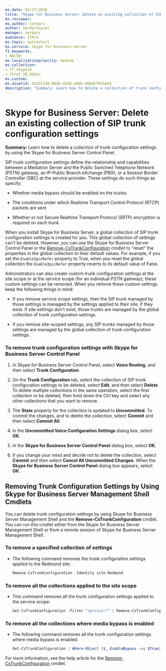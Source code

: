 ```yaml
---
ms.date: 03/17/2018
title: "Skype for Business Server: Delete an existing collection of SIP trunk configuration settings"
ms.reviewer: 
ms.author: serdars
author: SerdarSoysal
manager: serdars
audience: ITPro
ms.topic: quickstart
ms.service: skype-for-business-server
f1.keywords:
- NOCSH
ms.localizationpriority: medium
ms.collection: 
- IT_Skype16
- Strat_SB_Admin
ms.custom: 
ms.assetid: 3b25f14d-884b-42dd-a866-460d276d3e43
description: "Summary: Learn how to delete a collection of trunk configuration settings by using the Skype for Business Server Control Panel."
---
```


# Skype for Business Server: Delete an existing collection of SIP trunk configuration settings 
 
**Summary:** Learn how to delete a collection of trunk configuration settings by using the Skype for Business Server Control Panel.
  
SIP trunk configuration settings define the relationship and capabilities between a Mediation Server and the Public Switched Telephone Network (PSTN) gateway, an IP-Public Branch eXchange (PBX), or a Session Border Controller (SBC) at the service provider. These settings do such things as specify:
  
- Whether media bypass should be enabled on the trunks
    
- The conditions under which Realtime Transport Control Protocol (RTCP) packets are sent
    
- Whether or not Secure Realtime Transport Protocol (SRTP) encryption is required on each trunk
    
When you install Skype for Business Server, a global collection of SIP trunk configuration settings is created for you. This global collection of settings can't be deleted. However, you can use the Skype for Business Server Control Panel or the [Remove-CsTrunkConfiguration](/powershell/module/skype/remove-cstrunkconfiguration) cmdlet to "reset" the properties in the global collection to their default values. For example, if you set the `Enable3pccRefer` property to True, when you reset the global collection the `Enable3pccRefer` property reverts to its default value of False.
  
Administrators can also create custom trunk configuration settings at the site scope or at the service scope (for an individual PSTN gateway); these custom settings can be removed. When you remove these custom settings keep the following things in mind:
  
- If you remove service scope settings, then the SIP trunk managed by those settings is managed by the settings applied to their site, if they exist. If site settings don't exist, those trunks are managed by the global collection of trunk configuration settings.
    
- If you remove site-scoped settings, any SIP trunks managed by those settings are managed by the global collection of trunk configuration settings.
    
### To remove trunk configuration settings with Skype for Business Server Control Panel

1. In Skype for Business Server Control Panel, select **Voice Routing**, and then select **Trunk Configuration**.
    
2. On the **Trunk Configuration** tab, select the collection of SIP trunk configuration settings to be deleted, select **Edit**, and then select **Delete**. To delete multiple collections in the same operation, select the first collection to be deleted, then hold down the Ctrl key and select any other collections that you want to remove.
    
3. The **State** property for the collection is updated to **Uncommitted**. To commit the changes, and to delete the collection, select **Commit** and then select **Commit All**.
    
4. In the **Uncommitted Voice Configuration Settings** dialog box, select **OK**.
    
5. In the **Skype for Business Server Control Panel** dialog box, select **OK**.
    
6. If you change your mind and decide not to delete the collection, select **Commit** and then select **Cancel All Uncommitted Changes**. When the **Skype for Business Server Control Panel** dialog box appears, select **OK**.
    
## Removing Trunk Configuration Settings by Using Skype for Business Server Management Shell Cmdlets

You can delete trunk configuration settings by using Skype for Business Server Management Shell and the **Remove-CsTrunkConfiguration** cmdlet. You can run this cmdlet either from the Skype for Business Server Management Shell or from a remote session of Skype for Business Server Management Shell.
  
### To remove a specified collection of settings

- The following command removes the trunk configuration settings applied to the Redmond site:
    
  ```powershell
  Remove-CsTrunkConfiguration -Identity site:Redmond
  ```

### To remove all the collections applied to the site scope

- This command removes all the trunk configuration settings applied to the service scope:
    
  ```powershell
  Get-CsTrunkConfiguration -Filter "service:*" | Remove-CsTrunkConfiguration
  ```

### To remove all the collections where media bypass is enabled

- The following command removes all the trunk configuration settings where media bypass is enabled:
    
  ```powershell
  Get-CsTrunkConfiguration | Where-Object {$_.EnableBypass -eq $True} | Remove-CsTrunkConfiguration
  ```

For more information, see the help article for the [Remove-CsTrunkConfiguration](/powershell/module/skype/remove-cstrunkconfiguration) cmdlet.

